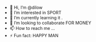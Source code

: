 - 👋 Hi, I’m @dilow
- 👀 I’m interested in SPORT
- 🌱 I’m currently learning it .
- 💞️ I’m looking to collaborate FOR MONEY
- 📫 How to reach me ...
- ⚡ Fun fact: HAPPY MAN

<!---
dilowisfce/dilowisfce is a ✨ special ✨ repository because its `README.md` (this file) appears on your GitHub profile.
You can click the Preview link to take a look at your changes.
--->
